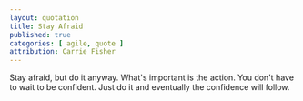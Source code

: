 ```yaml
---
layout: quotation
title: Stay Afraid
published: true
categories: [ agile, quote ]
attribution: Carrie Fisher
---
```


Stay afraid, but do it anyway. What's important is the action. You don't have to wait to be confident. Just do it and eventually the confidence will follow.
